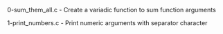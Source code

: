 0-sum_them_all.c     - Create a variadic function to sum function arguments

1-print_numbers.c    - Print numeric arguments with separator character


